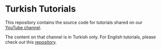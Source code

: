 # Turkish Tutorials

This repository contains the source code for tutorials shared on our [YouTube channel](https://www.youtube.com/@alegoriyazilim/playlists).

The content on that channel is in Turkish only. For English tutorials, please check out this [repository](https://github.com/allegorysoft/tutorials).
